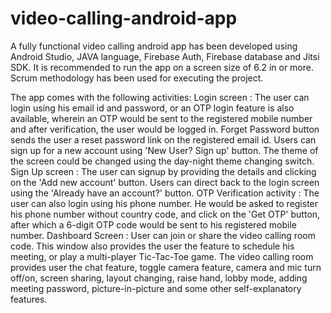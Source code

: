 # video-calling-android-app
A fully functional video calling android app has been developed using Android Studio, JAVA language, Firebase Auth, Firebase database and Jitsi SDK.
It is recommended to run the app on a screen size of 6.2 in or more. Scrum methodology has been used for executing the project.

The app comes with the following activities:
Login screen : The user can login using his email id and password, or an OTP login feature is also available, wherein an OTP would be sent to the registered mobile number and after verification, the user would be logged in. Forget Password button sends the user a reset password link on the registered email id. Users can sign up for a new account using 'New User? Sign up' button. The theme of the screen could be changed using the day-night theme changing switch.
Sign Up screen : The user can signup by providing the details and clicking on the 'Add new account' button. Users can direct back to the login screen using the 'Already have an account?' button.
OTP Verification activity : The user can also login using his phone number. He would be asked to register his phone number without country code, and click on the 'Get OTP' button, after which a 6-digit OTP code would be sent to his registered mobile number.
Dashboard Screen : User can join or share the video calling room code. This window also provides the user the feature to schedule his meeting, or play a multi-player Tic-Tac-Toe game.
The video calling room provides user the chat feature, toggle camera feature, camera and mic turn off/on, screen sharing, layout changing, raise hand, lobby mode, adding meeting password, picture-in-picture and some other self-explanatory features.
